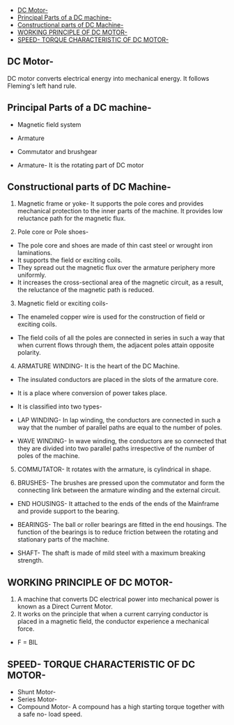 
- [DC Motor-](#dc-motor-)
- [Principal Parts of a DC machine-](#principal-parts-of-a-dc-machine-)
- [Constructional parts of DC Machine-](#constructional-parts-of-dc-machine-)
- [WORKING PRINCIPLE OF DC MOTOR-](#working-principle-of-dc-motor-)
- [SPEED- TORQUE CHARACTERISTIC OF DC MOTOR-](#speed--torque-characteristic-of-dc-motor-)

## DC Motor- 
DC motor converts electrical energy into mechanical energy. It follows Fleming's left hand rule.

## Principal Parts of a DC machine-
* Magnetic field system
* Armature
* Commutator and brushgear

* Armature- It is the rotating part of DC motor
## Constructional parts of DC Machine-
1. Magnetic frame or yoke- It supports the pole cores and provides mechanical protection to the inner parts of the machine. It provides low reluctance path for the magnetic flux.

2. Pole core or Pole shoes- 
* The pole core and shoes are made of thin cast steel or wrought iron laminations.
* It supports the field or exciting coils.
* They spread out the magnetic flux over the armature periphery more uniformly. 
* It increases the cross-sectional area of the magnetic circuit, as a result, the reluctance of the magnetic path is reduced.

3. Magnetic field or exciting coils-

* The enameled copper wire is used for the construction of field or exciting coils.

* The field coils of all the poles are connected in series in such a way that when current flows through them, the adjacent poles attain opposite polarity. 

4. ARMATURE WINDING- It is the heart of the DC Machine.
* The insulated conductors are placed in the slots of the armature core.
* It is a place where conversion of power takes place.
* It is classified into two types- 
  
* LAP WINDING- In lap winding, the conductors are connected in such a way that the number of parallel paths are equal to the number of poles.

* WAVE WINDING- In wave winding, the conductors are so connected that they are divided into two parallel paths irrespective of the number of poles of the machine.

5. COMMUTATOR- It rotates with the armature, is cylindrical in shape.

6. BRUSHES- The brushes are pressed upon the commutator and form the connecting link between the armature winding and the external circuit.
* END HOUSINGS- It attached to the ends of the ends of the Mainframe and provide support to the bearing.

* BEARINGS- The ball or roller bearings are fitted in the end housings. The function of the bearings is to reduce friction between the rotating and stationary parts of the machine.

* SHAFT- The shaft is made of mild steel with a maximum breaking strength.

## WORKING PRINCIPLE OF DC MOTOR-
1. A machine that converts DC electrical power into mechanical power is known as a Direct Current Motor.
2. It works on the principle that when a current carrying conductor is placed in a magnetic field, the conductor experience a mechanical force.

* F = BIL

## SPEED- TORQUE CHARACTERISTIC OF DC MOTOR-
* Shunt Motor- 
* Series Motor- 
* Compound Motor- A compound has a high starting torque together with a safe no- load speed.

